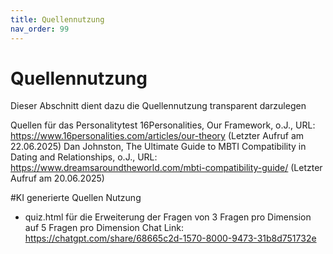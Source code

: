 ```yaml
---
title: Quellennutzung
nav_order: 99
---
```


# Quellennutzung

Dieser Abschnitt dient dazu die Quellennutzung transparent darzulegen 

Quellen für das Personalitytest
16Personalities, Our Framework, o.J., URL: https://www.16personalities.com/articles/our-theory  (Letzter Aufruf am 22.06.2025)
Dan Johnston, The Ultimate Guide to MBTI Compatibility in Dating and Relationships, o.J., URL: https://www.dreamsaroundtheworld.com/mbti-compatibility-guide/  (Letzter Aufruf am 20.06.2025)

#KI generierte Quellen Nutzung
- quiz.html für die Erweiterung der Fragen von 3 Fragen pro Dimension auf 5 Fragen pro Dimension
Chat Link: https://chatgpt.com/share/68665c2d-1570-8000-9473-31b8d751732e